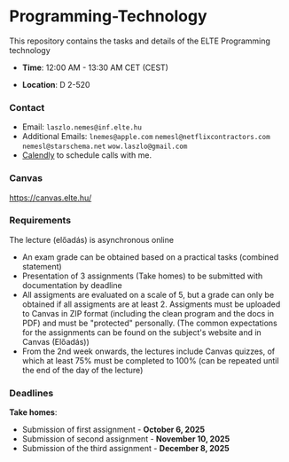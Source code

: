 # Programming-Technology
This repository contains the tasks and details of the ELTE Programming technology

- **Time**: 12:00 AM - 13:30 AM CET (CEST)

- **Location**: D 2-520

### Contact
- Email: `laszlo.nemes@inf.elte.hu`
- Additional Emails: `lnemes@apple.com` `nemesl@netflixcontractors.com` `nemesl@starschema.net` `wow.laszlo@gmail.com`
- [Calendly](https://calendly.com/laszlo-nemes-elte) to schedule calls with me.

### Canvas
https://canvas.elte.hu/

### Requirements

The lecture (előadás) is asynchronous online

- An exam grade can be obtained based on a practical tasks (combined statement)
- Presentation of 3 assignments (Take homes) to be submitted with documentation by deadline
- All assigments are evaluated on a scale of 5, but a grade can only be obtained if all assigments are at least 2. Assigments must be uploaded to Canvas in ZIP format (including the clean program and the docs in PDF) and must be "protected" personally. (The common expectations for the assignments can be found on the subject's website and in Canvas (Előadás))
- From the 2nd week onwards, the lectures include Canvas quizzes, of which at least 75% must be completed to 100% (can be repeated until the end of the day of the lecture)



### Deadlines
**Take homes**:
- Submission of first assignment - **October 6, 2025**
- Submission of second assignment - **November 10, 2025**
- Submission of the third assignment - **December 8, 2025**
